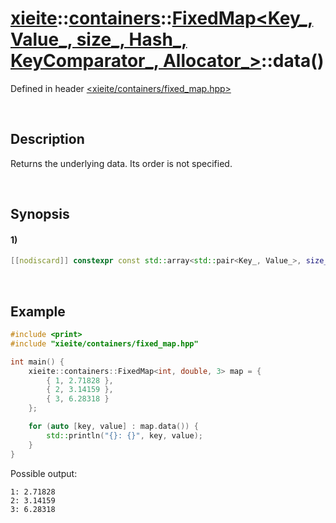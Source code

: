 # [xieite](../../../../../../xieite.md)\:\:[containers](../../../../../../containers.md)\:\:[FixedMap<Key_, Value_, size_, Hash_, KeyComparator_, Allocator_>](../../../../fixed_map.md)\:\:data\(\)
Defined in header [<xieite/containers/fixed_map.hpp>](../../../../../../../include/xieite/containers/fixed_map.hpp)

&nbsp;

## Description
Returns the underlying data. Its order is not specified.

&nbsp;

## Synopsis
#### 1)
```cpp
[[nodiscard]] constexpr const std::array<std::pair<Key_, Value_>, size_>& data() const noexcept;
```

&nbsp;

## Example
```cpp
#include <print>
#include "xieite/containers/fixed_map.hpp"

int main() {
    xieite::containers::FixedMap<int, double, 3> map = {
        { 1, 2.71828 },
        { 2, 3.14159 },
        { 3, 6.28318 }
    };

    for (auto [key, value] : map.data()) {
        std::println("{}: {}", key, value);
    }
}
```
Possible output:
```
1: 2.71828
2: 3.14159
3: 6.28318
```
